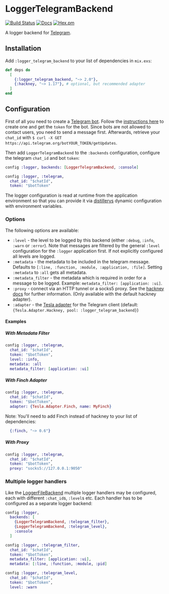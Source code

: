 # LoggerTelegramBackend

[![Build Status](https://github.com/adriankumpf/logger-telegram-backend/workflows/CI/badge.svg)](https://github.com/adriankumpf/logger-telegram-backend/actions)
[![Docs](https://img.shields.io/badge/hex-docs-green.svg?style=flat)](https://hexdocs.pm/logger_telegram_backend)
[![Hex.pm](https://img.shields.io/hexpm/v/logger_telegram_backend?color=%23714a94)](http://hex.pm/packages/logger_telegram_backend)

<!-- MDOC !-->

A logger backend for [Telegram](https://telegram.org/).

## Installation

Add `:logger_telegram_backend` to your list of dependencies in `mix.exs`:

```elixir
def deps do
  [
    {:logger_telegram_backend, "~> 2.0"},
    {:hackney, "~> 1.17"}, # optional, but recommended adapter
  ]
end
```

## Configuration

First of all you need to create a [Telegram bot](https://core.telegram.org/bots). Follow the [instructions here](https://core.telegram.org/bots#6-botfather) to create one and get the `token` for the bot. Since bots are not allowed to contact users, you need to send a message first. Afterwards, retrieve your `chat_id` with `$ curl -X GET https://api.telegram.org/botYOUR_TOKEN/getUpdates`.

Then add `LoggerTelegramBackend` to the `:backends` configuration, configure the telegram `chat_id` and bot `token`:

```elixir
config :logger, backends: [LoggerTelegramBackend, :console]

config :logger, :telegram,
  chat_id: "$chatId",
  token: "$botToken"
```

The logger configuration is read at runtime from the application environment so that you can provide it via [distillerys](https://github.com/bitwalker/distillery) dynamic configuration with environment variables.

### Options

The following options are available:

- `:level` - the level to be logged by this backend (either `:debug`,
  `:info`, `:warn` or `:error`). Note that messages are filtered by the general `:level` configuration for the `:logger` application first. If not explicitly configured all levels are logged.
- `:metadata` - the metadata to be included in the telegram message. Defaults to `[:line, :function, :module, :application, :file]`. Setting `:metadata` to `:all` gets all metadata.
- `:metadata_filter` - the metadata which is required in order for a message to be logged. Example: `metadata_filter: [application: :ui]`.
- `:proxy` - connect via an HTTP tunnel or a socks5 proxy. See the [hackney docs](https://github.com/benoitc/hackney#proxy-a-connection) for further information. (Only available with the default hackney adapter).
- `:adapter` - the [Tesla adapter](https://hexdoks.pm/tesla/readme.html) for the Telegram client (default: `{Tesla.Adapter.Hackney, pool: :logger_telegram_backend}`)

#### Examples

##### With Metadata Filter

```elixir
config :logger, :telegram,
  chat_id: "$chatId",
  token: "$botToken",
  level: :info,
  metadata: :all
  metadata_filter: [application: :ui]
```

##### With Finch Adapter

```elixir
config :logger, :telegram,
  chat_id: "$chatId",
  token: "$botToken",
  adapter: {Tesla.Adapter.Finch, name: MyFinch}
```

Note: You'll need to add Finch instead of hackney to your list of dependencies:

```elixir
  {:finch, "~> 0.6"}
```

##### With Proxy

```elixir
config :logger, :telegram,
  chat_id: "$chatId",
  token: "$botToken",
  proxy: "socks5://127.0.0.1:9050"
```

### Multiple logger handlers

Like the [LoggerFileBackend](https://github.com/onkel-dirtus/logger_file_backend) multiple logger handlers may be configured, each with different `:chat_id`s, `:level`s etc. Each handler has to be configured as a separate logger backend:

```elixir
config :logger,
  backends: [
    {LoggerTelegramBackend, :telegram_filter},
    {LoggerTelegramBackend, :telegram_level},
    :console
  ]

config :logger, :telegram_filter,
  chat_id: "$chatId",
  token: "$botToken",
  metadata_filter: [application: :ui],
  metadata: [:line, :function, :module, :pid]

config :logger, :telegram_level,
  chat_id: "$chatId",
  token: "$botToken",
  level: :warn
```
